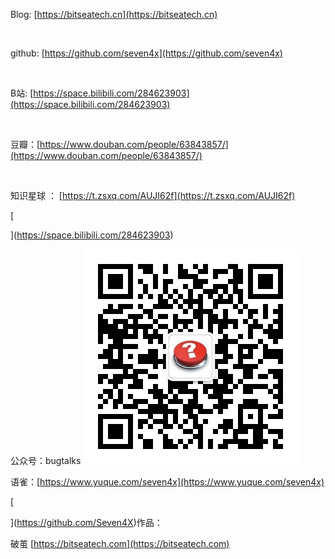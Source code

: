 Blog: [https://bitseatech.cn](https://bitseatech.cn)

​

github: [https://github.com/seven4x](https://github.com/seven4x)

​

B站: [https://space.bilibili.com/284623903](https://space.bilibili.com/284623903)

​

豆瓣：[https://www.douban.com/people/63843857/](https://www.douban.com/people/63843857/)

​

知识星球 ： [https://t.zsxq.com/AUJI62f](https://t.zsxq.com/AUJI62f)

[

](https://space.bilibili.com/284623903)

公众号：bugtalks ![image.png](assert/1612509189954-518e00cd-5fab-411b-bd8a-154e24fbdbde.png)

语雀：[https://www.yuque.com/seven4x](https://www.yuque.com/seven4x)

[

](https://github.com/Seven4X)作品：

破茧 [https://bitseatech.com](https://bitseatech.com)